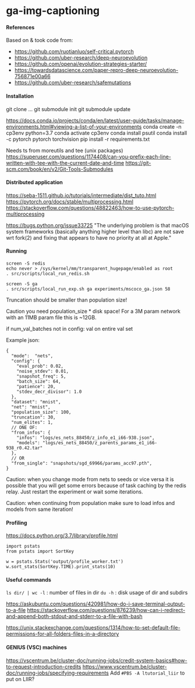 # ga-img-captioning

#### References

Based on & took code from:
- https://github.com/ruotianluo/self-critical.pytorch
- https://github.com/uber-research/deep-neuroevolution
- https://github.com/openai/evolution-strategies-starter/
- https://towardsdatascience.com/paper-repro-deep-neuroevolution-756871e00a66
- https://github.com/uber-research/safemutations


#### Installation

git clone ...
git submodule init
git submodule update

https://docs.conda.io/projects/conda/en/latest/user-guide/tasks/manage-environments.html#viewing-a-list-of-your-environments
conda create -n cp3env python=3.7
conda activate cp3env
conda install psutil
conda install -c pytorch pytorch torchvision
pip install -r requirements.txt

Needs ts from moreutils and tee (unix packages)
https://superuser.com/questions/1174408/can-you-prefix-each-line-written-with-tee-with-the-current-date-and-time
https://git-scm.com/book/en/v2/Git-Tools-Submodules

#### Distributed application

https://seba-1511.github.io/tutorials/intermediate/dist_tuto.html
https://pytorch.org/docs/stable/multiprocessing.html
https://stackoverflow.com/questions/48822463/how-to-use-pytorch-multiprocessing

https://bugs.python.org/issue33725
"The underlying problem is that macOS system frameworks (basically anything higher level than libc) are not save wrt fork(2) and fixing that appears to have no priority at all at Apple."

#### Running

```
screen -S redis
echo never > /sys/kernel/mm/transparent_hugepage/enabled as root
. src/scripts/local_run_redis.sh

screen -S ga
. src/scripts/local_run_exp.sh ga experiments/mscoco_ga.json 58
```

Truncation should be smaller than population size!

Caution you need population_size * <size of one param.pth file> disk space! For a 3M param network with an 11MB param file this is ~12GB.

if num_val_batches not in config: val on entire val set

Example json:
```
{
  "mode":  "nets",
  "config": {
    "eval_prob": 0.02,
    "noise_stdev": 0.01,
    "snapshot_freq": 5,
    "batch_size": 64,
    "patience": 20,
    "stdev_decr_divisor": 1.0
  },
  "dataset": "mnist",
  "net": "mnist",
  "population_size": 100,
  "truncation": 30,
  "num_elites": 1,
  // ONE OF:
  "from_infos": {
    "infos": "logs/es_nets_88450/z_info_e1_i66-938.json",
    "models": "logs/es_nets_88450/z_parents_params_e1_i66-938_r0.42.tar"
  },
  // OR
  "from_single": "snapshots/sgd_69966/params_acc97.pth",
}

```

Caution: when you change mode from nets to seeds or vice versa it is possible
that you will get some errors because of task caching by the redis relay. Just
restart the experiment or wait some iterations.

Caution: when continuing from population make sure to load infos and models
from same iteration!


#### Profiling
https://docs.python.org/3.7/library/profile.html

```
import pstats
from pstats import SortKey

w = pstats.Stats('output/profile_worker.txt')
w.sort_stats(SortKey.TIME).print_stats(10)
```

#### Useful commands

`ls dir/ | wc -l` : number of files in dir
`du -h` : disk usage of dir and subdirs

https://askubuntu.com/questions/420981/how-do-i-save-terminal-output-to-a-file
https://stackoverflow.com/questions/876239/how-can-i-redirect-and-append-both-stdout-and-stderr-to-a-file-with-bash

https://unix.stackexchange.com/questions/1314/how-to-set-default-file-permissions-for-all-folders-files-in-a-directory

#### GENIUS (VSC) machines ####

https://vscentrum.be/cluster-doc/running-jobs/credit-system-basics#how-to-request-introduction-credits
https://www.vscentrum.be/cluster-doc/running-jobs/specifying-requirements
Add `#PBS -A ltutorial_liir` to put on LIIR?